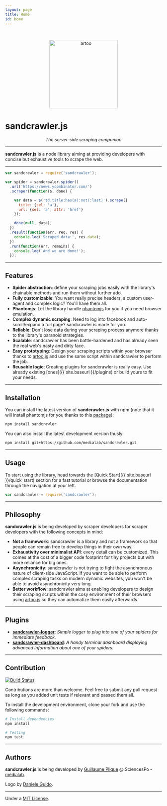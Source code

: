 ```yaml
---
layout: page
title: Home
id: home
---
```


<br>

<p align="center">
  <a>
    <img class="inline-img" alt="artoo" width="220" height="220" src="{{ site.baseurl }}/public/img/sandcrawler-icon.svg" />
  </a>
</p>

<h1>sandcrawler.js</h1>
<p align="center"><em>The server-side scraping companion</em></p>

---

**sandcrawler.js** is a node library aiming at providing developers with concise but exhaustive tools to scrape the web.

---

```js
var sandcrawler = require('sandcrawler');

var spider = sandcrawler.spider()
  .url('https://news.ycombinator.com/')
  .scraper(function($, done) {

    var data = $('td.title:has(a):not(:last)').scrape({
      title: {sel: 'a'},
      url: {sel: 'a', attr: 'href'}
    });

    done(null, data);
  })
  .result(function(err, req, res) {
    console.log('Scraped data:', res.data);
  })
  .run(function(err, remains) {
    console.log('And we are done!');
  });
```

---

## Features

* **Spider abstraction**: define your scraping jobs easily with the library's chainable methods and run them without further ado.
* **Fully customizable**: You want really precise headers, a custom user-agent and complex logic? You'll have them all.
* **Phantomjs**: Let the library handle [phantomjs](http://phantomjs.org/) for you if you need browser emulation.
* **Complex dynamic scraping**: Need to log into facebook and auto-scroll/expand a full page? sandcrawler is made for you.
* **Reliable**: Don't lose data during your scraping process anymore thanks to the library's paranoid strategies.
* **Scalable**: sandcrawler has been battle-hardened and has already seen the real web's nasty and dirty face.
* **Easy prototyping**: Design your scraping scripts within your browser thanks to [artoo.js](http://medialab.github.io/artoo/) and use the same script within sandcrawler to perform the job.
* **Reusable logic**: Creating plugins for sandcrawler is really easy. Use already existing [ones]({{ site.baseurl }}/plugins) or build yours to fit your needs.

---

## Installation

You can install the latest version of **sandcrawler.js** with npm (note that it will install phantomjs for you thanks to this [package](https://www.npmjs.com/package/phantomjs)):

```bash
npm install sandcrawler
```

You can also install the latest development version thusly:

```bash
npm install git+https://github.com/medialab/sandcrawler.git
```

---

## Usage

To start using the library, head towards the [Quick Start]({{ site.baseurl }}/quick_start) section for a fast tutorial or browse the documentation through the navigation at your left.

```js
var sandcrawler = require('sandcrawler');
```

---

## Philosophy

**sandcrawler.js** is being developed by scraper developers for scraper developers with the following concepts in mind:

* **Not a framework**: sandcrawler is a library and not a framework so that people can remain free to develop things in their own way.
* **Exhaustivity over minimalist API**: every detail can be customized. This comes at the cost of a bigger code footprint for tiny projects but with more reliance for big ones.
* **Asynchronicity**: sandcrawler is not trying to fight the asynchronous nature of client-side JavaScript. If you want to be able to perform complex scraping tasks on modern dynamic websites, you won't be able to avoid asynchronicity very long.
* **Better workflow**: sandcrawler aims at enabling developers to design their scraping scripts within the cosy environment of their browsers using [artoo.js](http://medialab.github.io/artoo/) so they can automatize them easily afterwards.

---

## Plugins

* [**sandcrawler-logger**](https://github.com/Yomguithereal/sandcrawler-logger): *Simple logger to plug into one of your spiders for immediate feedback.*
* [**sandcrawler-dashboard**](https://github.com/medialab/sandcrawler-dashboard): *A handy terminal dashboard displaying advanced information about one of your spiders.*

---

## Contribution
[![Build Status](https://travis-ci.org/medialab/sandcrawler.svg)](https://travis-ci.org/medialab/sandcrawler)

Contributions are more than welcome. Feel free to submit any pull request as long as you added unit tests if relevant and passed them all.

To install the development environment, clone your fork and use the following commands:

```bash
# Install dependencies
npm install

# Testing
npm test
```

---

## Authors
**sandcrawler.js** is being developed by [Guillaume Plique](https://github.com/Yomguithereal) @ SciencesPo - [médialab](http://www.medialab.sciences-po.fr/fr/).

Logo by [Daniele Guido](https://github.com/danieleguido).

---

Under a [MIT License](https://github.com/medialab/sandcrawler/blob/master/LICENSE.txt).
